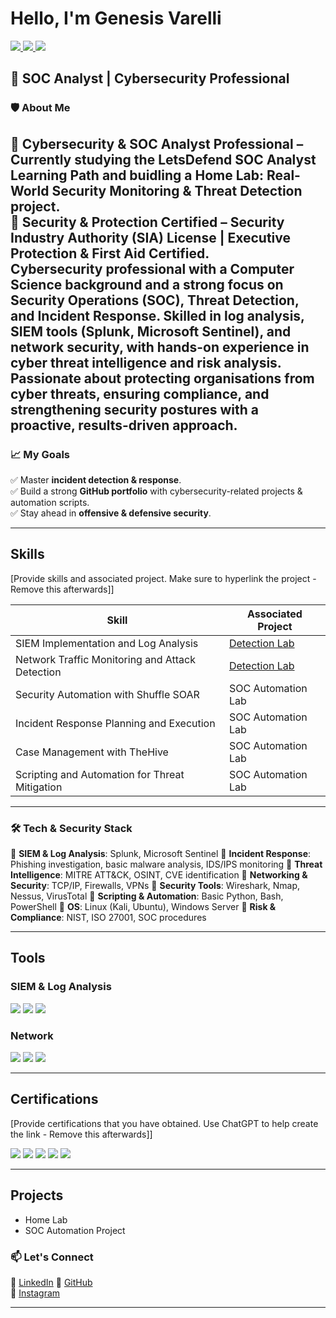 # Hello, I'm Genesis Varelli
<a href="https://www.linkedin.com/in/genesisvarelli/">
  <img src="https://img.shields.io/badge/-LinkedIn-0072b1?&style=for-the-badge&logo=linkedin&logoColor=white" />
</a>


<a href="https://github.com/genesisvarelli">
  <img src="https://img.shields.io/badge/-GitHub-181717?&style=for-the-badge&logo=github&logoColor=white" />
</a>


<a href="https://www.instagram.com/genesisvarelli/">
  <img src="https://img.shields.io/badge/-Instagram-E4405F?&style=for-the-badge&logo=instagram&logoColor=white" />
</a>

🚀 **SOC Analyst | Cybersecurity Professional**
---

### **🛡️ About Me**  
🔹 **Cybersecurity & SOC Analyst Professional** – Currently studying the **LetsDefend SOC Analyst Learning Path** and buidling a **Home Lab: Real-World Security Monitoring & Threat Detection** project.  
🔹 **Security & Protection Certified** – Security Industry Authority (SIA) License | Executive Protection & First Aid Certified.  
Cybersecurity professional with a Computer Science background and a strong focus on Security Operations (SOC), Threat Detection, and Incident Response. 
Skilled in log analysis, SIEM tools (Splunk, Microsoft Sentinel), and network security, with hands-on experience in cyber threat intelligence and risk analysis. 
Passionate about protecting organisations from cyber threats, ensuring compliance, and strengthening security postures with a proactive, results-driven approach.
---

### **📈 My Goals**   
✅ Master **incident detection & response**.  
✅ Build a strong **GitHub portfolio** with cybersecurity-related projects & automation scripts.  
✅ Stay ahead in **offensive & defensive security**. 

---

## **Skills**
[Provide skills and associated project. Make sure to hyperlink the project - Remove this afterwards]]

| Skill                                         | Associated Project         |
|-----------------------------------------------|----------------------------|
| SIEM Implementation and Log Analysis          | <a href="https://google.com">Detection Lab</a>|
| Network Traffic Monitoring and Attack Detection | <a href="https://google.com">Detection Lab</a>|
| Security Automation with Shuffle SOAR         | SOC Automation Lab|
| Incident Response Planning and Execution      | SOC Automation Lab|
| Case Management with TheHive                  | SOC Automation Lab|
| Scripting and Automation for Threat Mitigation | SOC Automation Lab|

---
### **🛠️ Tech & Security Stack**  
🔹 **SIEM & Log Analysis**: Splunk, Microsoft Sentinel
🔹 **Incident Response**: Phishing investigation, basic malware analysis, IDS/IPS monitoring
🔹 **Threat Intelligence**: MITRE ATT&CK, OSINT, CVE identification
🔹 **Networking & Security**: TCP/IP, Firewalls, VPNs
🔹 **Security Tools**: Wireshark, Nmap, Nessus, VirusTotal
🔹 **Scripting & Automation**: Basic Python, Bash, PowerShell
🔹 **OS**: Linux (Kali, Ubuntu), Windows Server
🔹 **Risk & Compliance**: NIST, ISO 27001, SOC procedures

---

## Tools
### SIEM & Log Analysis
<div>
    <img src="https://img.shields.io/badge/-Microsoft_Sentinel-0078D4?&style=for-the-badge&logo=Microsoft&logoColor=white" />
    <img src="https://img.shields.io/badge/-Splunk-000000?&style=for-the-badge&logo=Splunk&logoColor=white" />
    <img src="https://img.shields.io/badge/-Elastic-005571?&style=for-the-badge&logo=Elastic&logoColor=white" />
</div>

### Network
<div>
    <img src="https://img.shields.io/badge/-Wireshark-1679A7?&style=for-the-badge&logo=Wireshark&logoColor=white" />
    <img src="https://img.shields.io/badge/-Suricata-EF3B2D?&style=for-the-badge&logo=Suricata&logoColor=white" />
    <img src="https://img.shields.io/badge/-Zeek-777BB4?&style=for-the-badge&logo=Zeek&logoColor=white" />
</div>

---
## Certifications
[Provide certifications that you have obtained. Use ChatGPT to help create the link - Remove this afterwards]]
<div>
<img src="https://img.shields.io/badge/-Security%2B-FF0000?&style=for-the-badge&logo=CompTIA&logoColor=white" />
<img src="https://img.shields.io/badge/-Network%2B-007ACC?&style=for-the-badge&logo=CompTIA&logoColor=white" />
<img src="https://img.shields.io/badge/-A%2B-4D4D4D?&style=for-the-badge&logo=CompTIA&logoColor=white" />
<img src="https://img.shields.io/badge/-CDSA-006400?&style=for-the-badge&logoColor=white" />
<img src="https://img.shields.io/badge/-CCD-000080?&style=for-the-badge&logoColor=white" />
</div>

---
## Projects
- Home Lab
- SOC Automation Project

### **📫 Let's Connect**  
🔗 [LinkedIn](https://www.linkedin.com/in/genesisvarelli/) 
🔗 [GitHub](https://github.com/GenesisVarelli)  
🔗 [Instagram](https://instagram.com/GenesisVarelli)  

---
